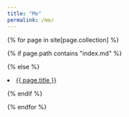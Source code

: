 ```yaml
---
title: "Me"
permalink: /me/
---
```


{% for page in site[page.collection] %}

{% if page.path contains "index.md" %}<!-- ignore landing pages -->

{% else %}

  <li><a href="{{ page.url | prepend:site.baseurl  }}">{{ page.title }}</a></li>

{% endif %}

{% endfor %}
